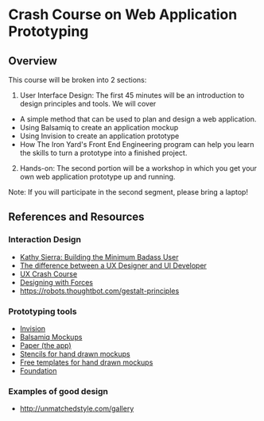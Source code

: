 # Crash Course on Web Application Prototyping

## Overview
This course will be broken into 2 sections:

1. User Interface Design: The first 45 minutes will be an introduction to design principles and tools. We will cover

- A simple method that can be used to plan and design a web application. 
- Using Balsamiq to create an application mockup
- Using Invision to create an application prototype
- How The Iron Yard's Front End Engineering program can help you learn the skills to turn a prototype into a finished project.

2. Hands-on: The second portion will be a workshop in which you get your own web application prototype up and running.

Note: If you will participate in the second segment, please bring a laptop!

## References and Resources

### Interaction Design
* [Kathy Sierra: Building the Minimum Badass User](https://vimeo.com/54469442)
* [The difference between a UX Designer and UI Developer](http://asinthecity.com/2011/11/10/the-difference-between-a-ux-designer-and-ui-developer/)
* [UX Crash Course](http://thehipperelement.com/post/75476711614/ux-crash-course-31-fundamentals)
* [Designing with Forces](https://vimeo.com/10875362)
* https://robots.thoughtbot.com/gestalt-principles

### Prototyping tools
* [Invision](http://www.invisionapp.com/)
* [Balsamiq Mockups](https://balsamiq.com/)
* [Paper (the app)](https://www.fiftythree.com/paper)
* [Stencils for hand drawn mockups](http://www.uistencils.com/)
* [Free templates for hand drawn mockups](http://sneakpeekit.com/)
* [Foundation](http://foundation.zurb.com/prototyping.html)

### Examples of good design
* http://unmatchedstyle.com/gallery



